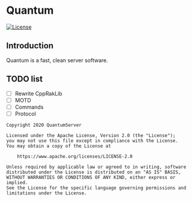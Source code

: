 # Quantum
[![License](https://img.shields.io/badge/license-GNU%20v3-blue.svg?style=flat-square)](https://github.com/QuantumServer/Quantum/blob/master/LICENSE)

## Introduction
Quantum is a fast, clean server software.

## TODO list
- [ ] Rewrite CppRakLib
- [ ] MOTD
- [ ] Commands
- [ ] Protocol

```
Copyright 2020 QuantumServer

Licensed under the Apache License, Version 2.0 (the "License");
you may not use this file except in compliance with the License.
You may obtain a copy of the License at

    https://www.apache.org/licenses/LICENSE-2.0

Unless required by applicable law or agreed to in writing, software
distributed under the License is distributed on an "AS IS" BASIS,
WITHOUT WARRANTIES OR CONDITIONS OF ANY KIND, either express or implied.
See the License for the specific language governing permissions and
limitations under the License.
```
